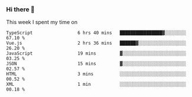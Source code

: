 ### Hi there 👋

<!--
**qiruohan/qiruohan** is a ✨ _special_ ✨ repository because its `README.md` (this file) appears on your GitHub profile.

Here are some ideas to get you started:

- 🔭 I’m currently working on ...
- 🌱 I’m currently learning ...
- 👯 I’m looking to collaborate on ...
- 🤔 I’m looking for help with ...
- 💬 Ask me about ...
- 📫 How to reach me: ...
- 😄 Pronouns: ...
- ⚡ Fun fact: ...
-->

This week I spent my time on 
<!--START_SECTION:waka-->

```text
TypeScript                 6 hrs 40 mins   ████████████████▓░░░░░░░░   67.10 %
Vue.js                     2 hrs 36 mins   ██████▓░░░░░░░░░░░░░░░░░░   26.20 %
JavaScript                 19 mins         ▓░░░░░░░░░░░░░░░░░░░░░░░░   03.25 %
JSON                       15 mins         ▓░░░░░░░░░░░░░░░░░░░░░░░░   02.57 %
HTML                       3 mins          ░░░░░░░░░░░░░░░░░░░░░░░░░   00.52 %
XML                        1 min           ░░░░░░░░░░░░░░░░░░░░░░░░░   00.18 %
```

<!--END_SECTION:waka-->

